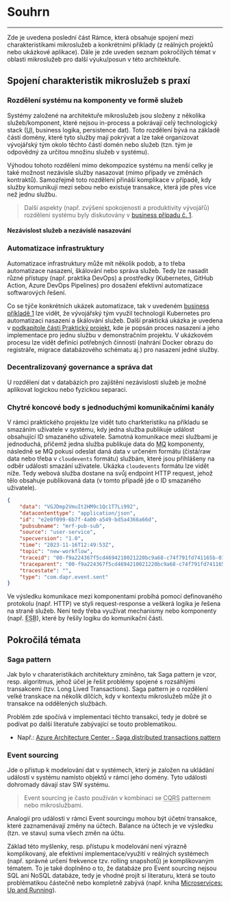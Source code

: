 # Souhrn
---
Zde je uvedena poslední část Rámce, která obsahuje spojení mezi charakteristikami mikroslužeb a konkrétními příklady (z reálných projektů nebo ukázkové aplikace). Dále je zde uveden seznam pokročilých témat v oblasti mikroslužeb pro další výuku/posun v této architektuře.

## Spojení charakteristik mikroslužeb s praxí
### Rozdělení systému na komponenty ve formě služeb
Systémy založené na architektuře mikroslužeb jsou složeny z několika služeb/komponent, které nejsou in-process a pokrávají celý technologický stack (<abbr title="Uživatelské rozhraní">UI</abbr>, business logika, persistence dat). Toto rozdělení bývá na základě částí domény, které tyto služby mají pokrývat a lze také organizovat vývojářský tým okolo těchto částí domén nebo služeb (tzn. tým je odpovědný za určitou množinu služeb v systému).

Výhodou tohoto rozdělení mimo dekompozice systému na menší celky je také možnost nezávisle služby nasazovat (mimo případy ve změnách kontraktů). Samozřejmě toto rozdělení přináší komplikace v případě, kdy služby komunikují mezi sebou nebo existuje transakce, která jde přes více než jednu službu.

> Další aspekty (např. zvýšení spokojenosti a produktivity vývojářů) rozdělení systému byly diskutovány v [business případu č. 1](/framework/business-cases?id=business-případ-1).
#### Nezávislost služeb a nezávislé nasazování
### Automatizace infrastruktury
Automatizace infrastruktury může mít několik podob, a to třeba automatizace nasazení, škálování nebo správa služeb. Tedy lze nasadit různé přístupy (např. praktika DevOps) a prostředky (Kubernetes, GitHub Action, Azure DevOps Pipelines) pro dosažení efektivní automatizace softwarových řešení.

Co se týče konkrétních ukázek automatizace, tak v uvedeném [business příkladě 1](/framework/business-cases?id=business-případ-1) lze vidět, že vývojářský tým využil technologii Kubernetes pro automatizaci nasazení a škálování služeb. Další praktická ukázka je uvedena v [podkapitole části Praktický projekt](/framework/on-hands-project?id=automatizace-infrastruktury), kde je popsán proces nasazení a jeho implementace pro jednu službu v demonstračním projektu. V ukázkovém procesu lze vidět definici potřebných činností (nahrání Docker obrazu do registráře, migrace databázového schématu aj.) pro nasazení jedné služby.
### Decentralizovaný governance a správa dat
U rozdělení dat v databázích pro zajištění nezávislosti služeb je možné aplikovat logickou nebo fyzickou separaci.
### Chytré koncové body s jednoduchými komunikačními kanály
V rámci praktického projektu lze vidět tuto charkteristiku na příkladu se smazáním uživatele v systému, kdy jedna služba publikuje událost obsahující ID smazaného uživatele. Samotná komunikace mezi službami je jednoduchá, přičemž jedna služba publikuje data do <abbr title="Message Queue">MQ</abbr> komponenty, následně se MQ pokusí odeslat daná data v určeném formátu (čistá/raw data nebo třeba v `cloudevents` formátu) službám, které jsou přihlášeny na odběr události smazání uživatele. Ukázka `cloudevents` formátu lze vidět níže. Tedy webová služba dostane na svůj endpoint HTTP request, jehož tělo obsahuje publikovaná data (v tomto případě jde o ID smazaného uživatele).

```json
{
    "data": "VGJDmp2VmuIt2HM9c1Qc1T7Li992",
    "datacontenttype": "application/json",
    "id": "e2e0f099-6b7f-4a00-a549-bd5a4366a66d",
    "pubsubname": "mrf-pub-sub",
    "source": "user-service",
    "specversion": "1.0",
    "time": "2023-11-16T12:49:53Z",
    "topic": "new-workflow",
    "traceid": "00-f9a224367f5cd4694210021220bc9a68-c74f791fd741165b-01",
    "traceparent": "00-f9a224367f5cd4694210021220bc9a68-c74f791fd741165b-01",
    "tracestate": "",
    "type": "com.dapr.event.sent"
}
```
Ve výsledku komunikace mezi komponentami probíhá pomocí definovaného protokolu (např. HTTP) ve styli request-response a veškerá logika je řešena na straně služeb. Není tedy třeba využívat mechanismy nebo komponenty (např. <abbr title="Enterprise Service Bus">ESB</abbr>), které by řešily logiku do komunikační části.

## Pokročilá témata
### Saga pattern
Jak bylo v charateristikách architektury zmíněno, tak Saga pattern je vzor, resp. algoritmus, jehož účel je řešit problémy spojené s rozsáhlými transakcemi (tzv. Long Lived Transactions). Saga pattern je o rozdělení velké transkace na několik dílčích, kdy v kontextu mikroslužeb může jít o transakce na oddělených službách. 

Problém zde spočívá v implementaci těchto transakcí, tedy je dobré se podívat po další literatuře zabývající se touto problematikou.
- Např.: [Azure Architecture Center - Saga distributed transactions pattern](https://learn.microsoft.com/en-us/azure/architecture/reference-architectures/saga/saga)

### Event sourcing
Jde o přístup k modelování dat v systémech, který je založen na ukládání událostí v systému namísto objektů v rámci jeho domény. Tyto události dohromady dávají stav SW systému.
> Event sourcing je často používán v kombinaci se <abbr title="Command Query Responsibility Separation">CQRS</abbr> patternem nebo mikroslužbami.

Analogií pro události v rámci Event sourcingu mohou být účetní transakce, které zaznamenávají změny na účtech. Balance na účtech je ve výsledku (tzn. ve stavu) suma všech změn na účtu.

Základ této myšlenky, resp. přístupu k modelování není výrazně komplikovaný, ale efektivní implementace/využití v reálných systémech (např. správné určení frekvence tzv. rolling snapshotů) je komplikovaným tématem. To je také doplněno o to, že databáze pro Event sourcing nejsou SQL ani NoSQL databáze, tedy je vhodné projít si literaturu, která se touto problématikou částečně nebo kompletně zabývá (např. kniha [Microservices: Up and Running](https://implementing-microservices.github.io/)).
